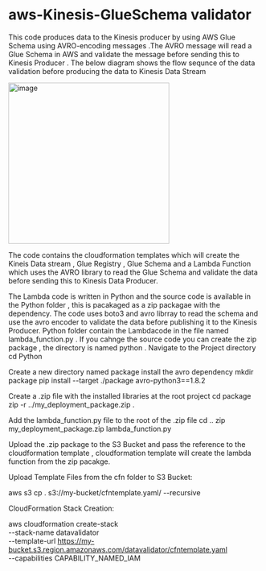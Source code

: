 # aws-Kinesis-GlueSchema validator
This code produces data to the Kinesis producer by using AWS Glue Schema using AVRO-encoding messages .The AVRO message will read a Glue Schema in AWS and validate the message before sending this to Kinesis Producer . The below diagram shows the flow sequnce of the data validation before producing the data to Kinesis Data Stream

<img width="320" alt="image" src="https://github.com/debadatta30/aws-kinesisglueschema-validator/assets/136390466/d9c2baa9-96ae-4d59-a1fa-f8d528f52129">


The code contains the cloudformation templates which will create the Kineis Data stream , Glue Registry , Glue Schema and a Lambda Function which uses the AVRO library to read the Glue Schema and validate the data before sending this to Kinesis Data Producer. 

The Lambda code is written in Python and the source code is available in the Python folder , this is pacakaged as a zip packagae with the dependency. The code uses boto3 and avro librray to read the schema and use the avro encoder to validate the data before publishing it to the Kinesis Producer. Python folder contain the Lambdacode in the file named lambda_function.py . If you cahnge the source code you can create the zip package ,  the directory is named python . Navigate to the Project directory 
  cd Python

Create a new directory named package  install the avro dependency
  mkdir package
  pip install --target ./package avro-python3==1.8.2 

Create a .zip file with the installed libraries at the root project
  cd package
  zip -r ../my_deployment_package.zip .

Add the lambda_function.py file to the root of the .zip file
  cd ..
  zip my_deployment_package.zip lambda_function.py

Upload the .zip package to the S3 Bucket and pass the reference to the cloudformation template , cloudformation template will create the lambda function from the zip pacakge.

  
Upload Template Files from the cfn folder to S3 Bucket:

aws s3 cp . s3://my-bucket/cfntemplate.yaml/ --recursive

CloudFormation Stack Creation:

aws cloudformation create-stack \
--stack-name datavalidator \
--template-url https://my-bucket.s3.region.amazonaws.com/datavalidator/cfntemplate.yaml \
--capabilities CAPABILITY_NAMED_IAM
